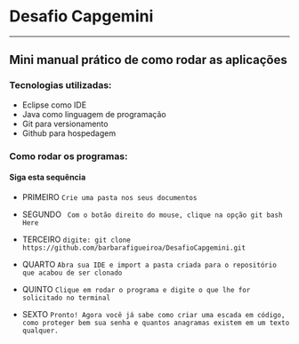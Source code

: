 # Desafio Capgemini
---
## Mini manual prático de como rodar as aplicações

### Tecnologias utilizadas:
* Eclipse como IDE
* Java como linguagem de programação
* Git para versionamento
* Github para hospedagem

### Como rodar os programas:
#### Siga esta sequência 

* PRIMEIRO
`Crie uma pasta nos seus documentos`

* SEGUNDO
` Com o botão direito do mouse, clique na opção git bash Here`

* TERCEIRO
`digite: git clone https://github.com/barbarafigueiroa/DesafioCapgemini.git`

* QUARTO
`Abra sua IDE e import a pasta criada para o repositório que acabou de ser clonado`

* QUINTO
`Clique em rodar o programa e digite o que lhe for solicitado no terminal`

* SEXTO
`Pronto! Agora você já sabe como criar uma escada em código, como proteger bem sua senha e quantos anagramas existem em um texto qualquer.`